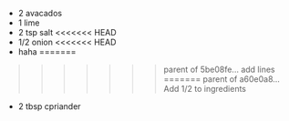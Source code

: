 * 2 avacados
* 1 lime
* 2 tsp salt
<<<<<<< HEAD
* 1/2 onion
<<<<<<< HEAD
* haha
=======
>>>>>>> parent of 5be08fe... add lines
=======
>>>>>>> parent of a60e0a8... Add 1/2 to ingredients
* 2 tbsp cpriander
